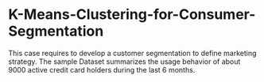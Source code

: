 # K-Means-Clustering-for-Consumer-Segmentation
This case requires to develop a customer segmentation to define marketing strategy. The sample Dataset summarizes the usage behavior of about 9000 active credit card holders during the last 6 months. 
